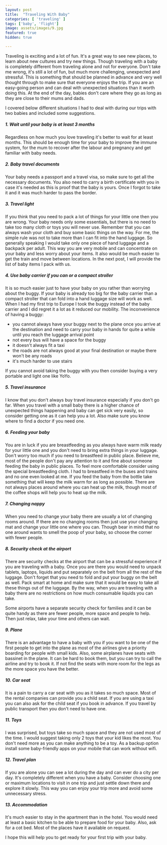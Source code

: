 ```yaml
---
layout: post
title:  "Traveling With Baby"
categories: [ 'traveling' ]
tags: ['baby', 'flight']
image: assets/images/9.jpg
featured: true
hidden: true

---
```


Traveling is exciting and a lot of fun. It's a great way to see new places, to learn about new cultures and try new things. Though traveling with a baby is completely different from traveling alone and not for everyone.
Don't take me wrong, it's still a lot of fun, but much more challenging, unexpected and stressful. This is something that should be planned in advance and very well thought through to make sure that everyone enjoys the trip.
If you are an easy-going person and can deal with unexpected situations than it worth doing this. At the end of the day, babies don't care where they go as long as they are close to their mums and dads.

I covered below different situations I had to deal with during our trips with two babies and included some suggestions.

##### 1. Wait until your baby is at least 3 months

Regardless on how much you love traveling it's better to wait for at least months. This should be enough time for your baby to improve the immune system, for the mum to recover after the labour and pregnancy and get familiar with baby needs.


##### 2. Baby travel documents

Your baby needs a passport and a travel visa, so make sure to get all the necessary documents. You also need to carry a birth certificate with you in case it's needed as this is proof that the baby is yours.
Once I forgot to take it and it was much harder to pass the border.

##### 3. Travel light

If you think that you need to pack a lot of things for your little one then you are wrong. Your baby needs only some essentials, but there is no need to take too many cloth or toys you will never use. Remember that you can always wash your cloth and buy some basic things on the way.
For me, the simple rule was not to take more than I can fit into the hand luggage. So generally speaking I would take only one piece of  hand luggage and a backpack per adult. This way you are very mobile and can concentrate on your baby and less worry about your items.
It also would be much easier to get the train and move between locations. In the next post, I will provide the list of baby items I pack with us.

##### 4. Use baby carrier if you can or a compact stroller

It is so much easier just to have your baby on you rather than worrying about the buggy. If your baby is already too big for the baby carrier than a compact stroller that can fold into a hand luggage size will work as well.
When I had my first trip to Europe I took the buggy instead of the baby carrier and I did regret it a lot as it reduced our mobility.
The inconvenience of having a buggy:
- you cannot always have your buggy next to the plane once you arrive at the destination and need to carry your baby in hands for quite a while until you reach the luggage arrival point
- not every bus will have a space for the buggy
- it doesn't always fit a taxi
- the roads are not always good at your final destination or maybe there won't be any roads
- it's much harder to use stairs

If you cannot avoid taking the buggy with you then consider buying a very portable and light one like YoYo.

##### 5. Travel insurance

I know that you don't always buy travel insurance especially if you don't go far. When you travel with a small baby there is a higher chance of unexpected things happening and baby can get sick very easily, so consider getting one as it can help you a lot. Also make sure you know where to find a doctor if you need one.

##### 6. Feeding your baby

You are in luck if you are breastfeeding as you always have warm milk ready for your little one and you don't need to bring extra things in your luggage. Don't worry too much if you need to breastfeed in public place. Believe me, most of the people don't pay any attention to it and fine about someone feeding the baby in public places. To feel more comfortable consider using the special breastfeeding cloth. I had to breastfeed in the buses and trains and no one even looked at me.
If you feed the baby from the bottle take something that will keep the milk warm for as long as possible. There are not always places around where you can heat up the milk, though most of the coffee shops will help you to heat up the milk.

##### 7. Changing nappy

When you need to change your baby there are usually a lot of changing rooms around. If there are no changing rooms then just use your changing mat and change your little one where you can. Though bear in mind that no one around wants to smell the poop of your baby, so choose the corner with fewer people.

##### 8. Security check at the airport

There are security checks at the airport that can be a stressful experience if you are traveling with a baby. Once you are there you would need to unpack tablets, laptops, liquids and put separately on the belt from all the rest of the luggage. Don't forget that you need to fold and put your buggy on the belt as well.  Pack smart at home and make sure that it would be easy to take all these things out of the luggage.  By the way, when you are traveling with a baby there are no restrictions on how much consumable liquids you can take.

Some airports have a separate security check for families and it can be quite handy as there are fewer people, more space and people to help. Then just relax, take your time and others can wait.

##### 9. Plane

There is an advantage to have a baby with you if you want to be one of the first people to get into the plane as most of the airlines give a priority boarding for people with small kids.
Also, some airplanes have seats with bassinet in the plane. It can be hard to book them, but you can try to call the airline and try to book it. If not find the seats with more room for the legs as the more space you have the better.

##### 10. Car seat

It is a pain to carry a car seat with you as it takes so much space.  Most of the rental companies can provide you a child seat. If you are using a taxi you can also ask for the child seat if you book in advance.
If you travel by public transport then you don't need to have one.

##### 11. Toys

I was surprised, but toys take so much space and they are not used most of the time. I would suggest taking only 2 toys that your kid likes the most. You don't need more as you can make anything to be a toy. As a backup option install some baby-friendly apps on your mobile that can work without wifi.

##### 12. Travel plan

If you are alone you can see a lot during the day and can ever do a city per day. It's completely different when you have a baby. Consider choosing one or maximum locations to visit in one trip and just settle down there and explore it slowly. This way you can enjoy your trip more and avoid some unnecessary stress.

##### 13. Accommodation

It's much easier to stay in the apartment than in the hotel. You would need at least a basic kitchen to be able to prepare food for your baby.
Also, ask for a cot bed. Most of the places have it available on request.


I hope this will help you to get ready for your first trip with your baby.
